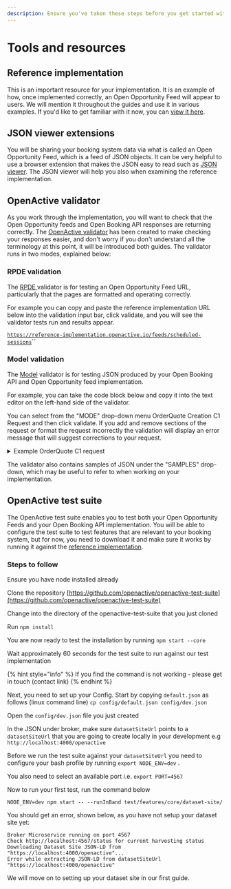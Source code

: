 ```yaml
---
description: Ensure you've taken these steps before you get started with the guides
---
```


# Tools and resources

## Reference implementation

This is an important resource for your implementation. It is an example of how, once implemented correctly, an Open Opportunity Feed will appear to users. We will mention it throughout the guides and use it in various examples. If you'd like to get familiar with it now, you can [view it here](https://reference-implementation.openactive.io/OpenActive).

## JSON viewer extensions

You will be sharing your booking system data via what is called an Open Opportunity Feed, which is a feed of JSON objects. It can be very helpful to use a browser extension that makes the JSON easy to read such as [JSON viewer](https://github.com/tulios/json-viewer). The JSON viewer will help you also when examining the reference implementation.&#x20;

## OpenActive validator

As you work through the implementation, you will want to check that the Open Opportunity feeds and Open Booking API responses are returning correctly. The [OpenActive validator](https://validator.openactive.io/rpde) has been created to make checking your responses easier, and don't worry if you don't understand all the terminology at this point, it will be introduced both guides. The validator runs in two modes, explained below:

### RPDE validation

The [RPDE ](https://validator.openactive.io/rpde)validator is for testing an Open Opportunity Feed URL, particularly that the pages are formatted and operating correctly.

For example you can copy and paste the reference implementation URL below into the validation input bar, click validate, and you will see the validator tests run and results appear.

[`https://reference-implementation.openactive.io/feeds/scheduled-sessions`](https://reference-implementation.openactive.io/feeds/scheduled-sessions)``

### Model validation

The [Model](https://validator.openactive.io/) validator is for testing JSON produced by your Open Booking API and Open Opportunity feed implementation.

For example, you can take the code block below and copy it into the text editor on the left-hand side of the validator.&#x20;

You can select from the "MODE" drop-down menu OrderQuote Creation C1 Request and then click validate. If you add and remove sections of the request or format the request incorrectly the validation will display an error message that will suggest corrections to your request.&#x20;

<details>

<summary>Example OrderQuote C1 request</summary>

```
{
  "@context": "https://openactive.io/",
  "@type": "OrderQuote",
  "brokerRole": "https://openactive.io/AgentBroker",
  "broker": {
    "@type": "Organization",
    "name": "MyFitnessApp",
    "email": "contact@myfitnessapp.example.com",
    "url": "https://myfitnessapp.example.com",
    "description": "A fitness app for all the community",
    "logo": {
      "@type": "ImageObject",
      "url": "http://data.myfitnessapp.org.uk/images/logo.png"
    },
    "address": {
      "@type": "PostalAddress",
      "streetAddress": "Alan Peacock Way",
      "addressLocality": "Village East",
      "addressRegion": "Middlesbrough",
      "postalCode": "TS4 3AE",
      "addressCountry": "GB"
    }
  },
  "seller": {
    "@type": "Organization",
    "@id": "https://example.com/api/organisations/123"
  },
  "orderedItem": [
    {
      "@type": "OrderItem",
      "position": 0,
      "acceptedOffer": {
        "@type": "Offer",
        "@id": "https://example.com/events/452#/offers/878"
      },
      "orderedItem": {
        "@type": "ScheduledSession",
        "@id": "https://example.com/events/452/subEvents/132"
      }
    }
  ]
}
```

</details>

The validator also contains samples of JSON under the "SAMPLES" drop-down, which may be useful to refer to when working on your implementation.&#x20;



## OpenActive test suite

The OpenActive test suite enables you to test both your Open Opportunity Feeds and your Open Booking API implementation. You will be able to configure the test suite to test features that are relevant to your booking system, but for now, you need to download it and make sure it works by running it against the [reference implementation](./#reference-implementation).&#x20;

### Steps to follow

Ensure you have node installed already&#x20;

Clone the repository [https://github.com/openactive/openactive-test-suite](https://github.com/openactive/openactive-test-suite)

Change into the directory of the openactive-test-suite that you just cloned

Run `npm install`

You are now ready to test the installation by running `npm start --core`&#x20;

Wait approximately 60 seconds for the test suite to run against our test implementation

{% hint style="info" %}
If you find the command is not working - please get in touch (contact link)
{% endhint %}

Next, you need to set up your Config. Start by copying `default.json` as follows (linux command line) `cp config/default.json config/dev.json`

Open the `config/dev.json` file you just created

In the JSON under broker, make sure `datasetSiteUrl` points to a `datasetSiteUrl` that you are going to create locally in your development e.g `http://localhost:4000/openactive`

Before we run the test suite against your `datasetSiteUrl` you need to configure your bash profile by running `export NODE_ENV=dev` .

You also need to select an available port i.e. `export PORT=4567`

Now to run your first test, run the command below

`NODE_ENV=dev npm start -- --runInBand test/features/core/dataset-site/`

You should get an error, shown below, as you have not setup your dataset site yet:

```
Broker Microservice running on port 4567
Check http://localhost:4567/status for current harvesting status
Downloading Dataset Site JSON-LD from "https://localhost:4000/openactive"...
Error while extracting JSON-LD from datasetSiteUrl "https://localhost:4000/openactive"
```

We will move on to setting up your dataset site in our first guide.
